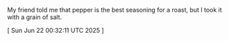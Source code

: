  
My friend told me that pepper is the best seasoning for a roast, but I took it with a grain of salt.
 
[ 
Sun Jun 22 00:32:11 UTC 2025
 ]
